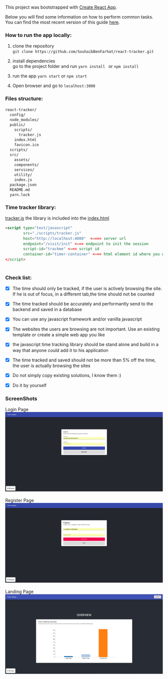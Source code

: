 This project was bootstrapped with [Create React App](https://github.com/facebook/create-react-app).

Below you will find some information on how to perform common tasks.<br>
You can find the most recent version of this guide [here](https://github.com/facebook/create-react-app/blob/master/packages/react-scripts/template/README.md).

### How to run the app locally:

1. clone the repository<br>
``
git clone https://github.com/SouhaibBenFarhat/react-tracker.git
``
2. install dependencies<br>
go to the project folder and run 
``
yarn install 
``
or 
``
npm install
``

3. run the app 
``
yarn start
``
or 
``
npm start
``

4. Open browser and go to ``localhost:3000``


### Files structure:

```
react-tracker/
  config/
  node_modules/
  public/
    scripts/
      tracker.js
    index.html
    favicon.ico
  scripts/
  src/
    assets/
    components/
    services/
    utility/
    index.js
  package.json
  README.md
  yarn.lock

```

### Time tracker library:
[tracker.js](/public/scripts/tracker.js) the library is included into the  [index.html](/public/index.html)

````html
<script type="text/javascript"
        src="./scripts/tracker.js"
        host="http://localhost:4000"  <==== server url
        endpoint="/visit/init" <=== endpoint to init the session
        script-id="trackme" <=== script id
        container-id="timer-container" <=== html element id where you want to show the elpased time.
</script>
        
````

 
### Check list:

* [x] The time should only be tracked, if the user is actively browsing the site. If he is out of focus, in a different tab,the time should not be counted
* [x] The time tracked should be accurately and performantly send to the backend and saved in a database
* [x] You can use any javascript framework and/or vanilla javascript
* [x] The websites the users are browsing are not important. Use an existing template or create a simple web app you like
* [x] the javascript time tracking library should be stand alone and build in a way that anyone could add it to his application
* [x] The time tracked and saved should not be more than 5% off the time, the user is actually browsing the sites
* [x] Do not simply copy existing solutions, I know them :)
* [x] Do it by yourself


### ScreenShots
Login Page<br>
![Login page](screen-shots/LoginPage.png)<br><br>
Register Page<br>
![Login page](screen-shots/RegisterPage.png)<br><br>
Landing Page<br>
![Login page](screen-shots/LandingPage.png)<br><br>
